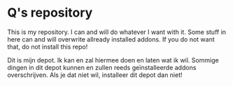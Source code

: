 # Q's repository

This is my repository.
I can and will do whatever I want with it.
Some stuff in here can and will overwrite allready installed addons.
If you do not want that, do not install this repo!

Dit is mijn depot.
Ik kan en zal hiermee doen en laten wat ik wil.
Sommige dingen in dit depot kunnen en zullen reeds geïnstalleerde addons overschrijven.
Als je dat niet wil, installeer dit depot dan niet!
